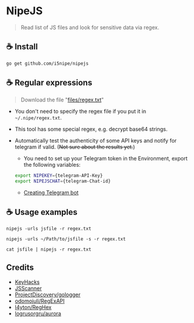 # NipeJS

> Read list of JS files and look for sensitive data via regex. 


## ☕ Install
```bash
go get github.com/i5nipe/nipejs
```

## ☕ Regular expressions
> Download the file "[files/regex.txt](https://github.com/i5nipe/nipejs/blob/master/files/regex.txt)"

- You don't need to specify the regex file if you put it in `~/.nipe/regex.txt`.

- This tool has some special regex, e.g. decrypt base64 strings.

- Automatically test the authenticity of some API keys and notify for telegram if valid. (~~Not sure about the results yet.~~)
  - You need to set up your Telegram token in the Environment, export the following variables:
  ```bash
  export NIPEKEY={telegram-API-Key}
  export NIPEJSCHAT={telegram-Chat-id}
  ```
  - [Creating Telegram bot](https://core.telegram.org/bots#3-how-do-i-create-a-bot)


## ☕ Usage examples

```
nipejs -urls jsfile -r regex.txt

nipejs -urls ~/Path/to/jsfile -s -r regex.txt

cat jsfile | nipejs -r regex.txt
```

## Credits

- [KeyHacks](https://github.com/streaak/keyhacks)
- [JSScanner](https://github.com/0x240x23elu/JSScanner)
- [ProjectDiscovery/gologger](https://github.com/projectdiscovery/gologger)
- [odomojuli/RegExAPI](https://github.com/odomojuli/RegExAPI)
- [l4yton/RegHex](https://github.com/l4yton/RegHex)
- [logrusorgru/aurora](https://github.com/logrusorgru/aurora)
